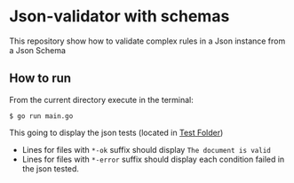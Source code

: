 # Json-validator with schemas
This repository show how to validate complex rules in a Json instance from a Json Schema

## How to run
From the current directory execute in the terminal:   
```
$ go run main.go
```
This going to display the json tests (located in [Test Folder](json-test))   
- Lines for files with `*-ok` suffix should display `The document is valid`   
- Lines for files with `*-error` suffix should display each condition failed in the json tested.